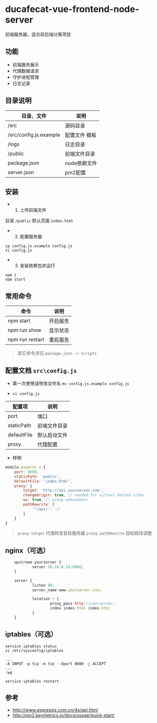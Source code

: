 # ducafecat-vue-frontend-node-server

前端服务器，适合前后端分离项目

## 功能

- 前端服务展示
- 代理数据请求
- 守护进程管理
- 日志记录

## 目录说明

目录、文件 | 说明
----|-----------
/src                        | 源码目录
/src/config.js.example      | 配置文件 模板
/logs                       | 日志目录
/public                     | 前端文件目录
package.json                | node依赖文件
server.json                 | pm2配置

## 安装

- 1. 上传前端文件

目录 `/public` 
默认页面 `index.html`

- 2. 配置服务器

```
cp config.js.example config.js
vi config.js
```

- 3. 安装依赖包并运行

```
npm i
npm start
```

## 常用命令

命令 | 说明
----|-----------
npm start       | 开启服务
npm run show    | 显示状态
npm run restart | 重启服务

> 其它命令详见 `package.json -> scripts`

## 配置文档 `src\config.js`

- 第一次使用请修改文件名 `mv config.js.example config.js`

- `vi config.js`

配置项 | 说明
-----|----------
port              | 端口
staticPath        | 前端文件目录
defaultFile       | 默认启动文件
proxy             | 代理配置

- 样例

```js
module.exports = {
    port: 8080,
    staticPath: 'public',
    defaultFile: 'index.html',
    proxy: {
        target: 'http://api.yourserver.com',
        changeOrigin: true, // needed for virtual hosted sites 
        ws: true, // proxy websockets 
        pathRewrite: {
            '^/api/': '/'
        }
    }
}
```

> `proxy.target` 代理转发目标服务器
> `proxy.pathRewrite` 目标路径调整

## nginx（可选）

```js
    upstream yourserver {
            server 10.10.0.10:8080;
    }

    server {
            listen 80;
            server_name www.yourserver.com;

            location / {
                    proxy_pass http://yourserver;
                    index index.html index.htm;
            }
    }
```

## iptables（可选）

```
service iptables status
vi /etc/sysconfig/iptables

...
-A INPUT -p tcp -m tcp --dport 8080 -j ACCEPT
...
:wq

service iptables restart
```

## 参考

- http://www.expressjs.com.cn/4x/api.html
- http://pm2.keymetrics.io/docs/usage/quick-start/
